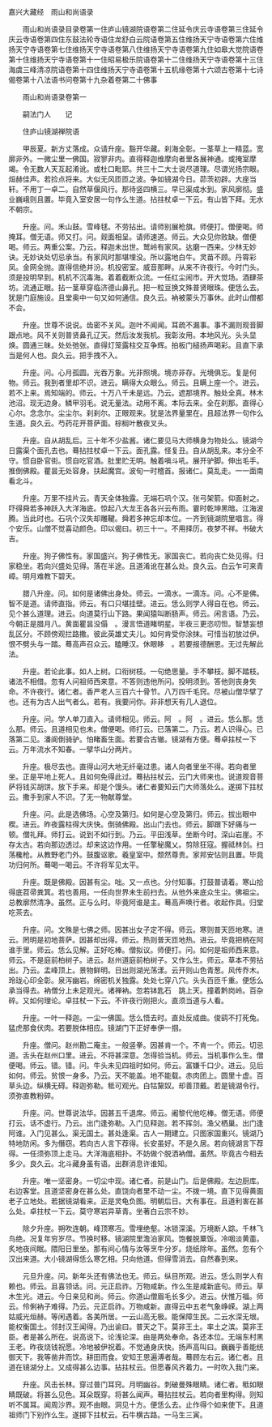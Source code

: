 <!-- { "loadSidebar": true } -->
嘉兴大藏经　雨山和尚语录


　　雨山和尚语录目录卷第一住庐山镜湖院语卷第二住延令庆云寺语卷第三住延令庆云寺语卷第四住东鼓法轮寺语住龙舒白云院语卷第五住维扬天宁寺语卷第六住维扬天宁寺语卷第七住维扬天宁寺语卷第八住维扬天宁寺语卷第九住如皋大觉院语卷第十住维扬天宁寺语卷第十一住昭易极乐院语卷第十二住维扬天宁寺语卷第十三住海虞三峰清凉院语卷第十四住维扬天宁寺语卷第十五机缘卷第十六颂古卷第十七诗偈卷第十八法语书问卷第十九杂着卷第二十佛事

　　雨山和尚语录卷第一

　　嗣法门人　　记

　　住庐山镜湖禅院语

　　甲辰夏。新方丈落成。众请升座。豁开华藏。刹海全彰。一茎草上一精蓝。宽廓非外。一微尘里一佛国。寂寥非内。直得释迦维摩向者里各展神通。或掩室摩竭。令无数人天互起淆讹。或杜口毗耶。共三十二大士说尽道理。尽谓光扬宗眼。烜赫佳声。若捡点将来。大似无风匝匝之波。争如镜湖今日。茆茨初辟。大座当轩。不用丁一卓二。自然草偃风行。那待竖四横三。早已渠成水到。家风廓彻。盛业巍峨则且置。毕竟入室安居一句作么生道。拈拄杖卓一下云。有山皆下拜。无水不朝宗。

　　升座。问。禾山鼓。雪峰毬。不劳拈出。请师别展枪旗。师便打。僧便喝。师掩耳。僧无语。师又打。问。觌面相呈。请师速道。师云。大众见你败缺。僧便喝。师云。两重公案。乃云。释迦未出世。鹫岭有家风。达磨一西来。少林无妙诀。无妙诀处切忌承当。有家风时那堪埋没。所以露地白牛。灵苗不顾。丹霄彩凤。金网全抛。直得信绝并汾。机投密室。威音那畔。从来不许夜行。今时门头。须是投明早到。机机不沉毒海。着着截断众流。一任红尘闹市。开大觉场。酒肆茶坊。流通正眼。拈一茎草穿临济德山鼻孔。把一粒豆换文殊普贤眼珠。便恁么去。犹是门庭施设。且堂奥中一句又如何通信。良久云。衲被蒙头万事休。此时山僧都不会。

　　升座。世尊不说说。齿密不关风。迦叶不闻闻。耳疏不漏事。事不漏则观音脚跟点地。风不关则普贤鼻孔辽天。然后汝发我机。我彰汝用。本地风光。头头显焕。圆通三昧。处处弛张。直得灯笼露柱交互争辉。拍板门槌扬声喝彩。且直下承当是何人也。良久云。把手拽不入。

　　升座。问。心月孤圆。光吞万象。光非照境。境亦非存。光境俱忘。复是何物。师云。我到者里却不识。进云。瞒得大众眼么。师云。且瞒上座一个。进云。若不上来。焉知端的。师云。十万八千未是远。乃云。遮那境界。触处全真。林木池沼。现无边身。鳞甲羽毛。说无量法。动用不离。本际去来。全在刹那。直得心心尔。念念尔。尘尘尔。刹刹尔。正眼观来。犹是法界量里在。且超法界一句作么生道。良久云。芍药花开菩萨面。棕榈叶散夜叉头。

　　升座。自从胡乱后。三十年不少盐酱。诸仁要见马大师横身为物处么。镜湖今日露渠个面孔去也。蓦拈拄杖卓一下云。面孔露。怪复丑。自从胡乱来。本分全不守。惯自卧官街。惯自吃官酒。肚里贮无明。触着嗔斗吼。展开驴脚。伸出毛手。推倒佛殿。瞿昙无处容身。扶起魔宫。波旬一时稽首。报诸仁。莫乱走。一一面南看北斗。

　　升座。万里不挂片云。青天全体独露。无端石巩个汉。张弓架箭。仰面射之。吓得舜若多神跃入大洋海底。惊起八大龙王各各兴云布雨。霎时乾坤黑暗。江海波腾。当此时也。石巩个汉失却雕鞬。舜若多神忘却本位。一齐到镜湖院里唱言。得个安乐。山僧不觉喜动颜色。印以偈曰。初三十一。不用择历。夜梦不祥。书破大吉。

　　升座。狗子佛性有。家国盛兴。狗子佛性无。家国丧亡。若向丧亡处见得。归家稳坐。若向兴盛处见得。落在半途。且道淆讹在甚么处。良久云。白云乍可来青嶂。明月难教下碧天。

　　腊八升座。问。如何是诸佛出身处。师云。一滴水。一滴冻。问。心不是佛。智不是道。请师直指。师云。有口只堪挂壁。进云。恁么则学人得自在也。师云。见个甚么道理。进云。向道莫行山下路。果闻猿叫断肠声。师云。闲言语。乃云。今朝正是腊月八。黄面瞿昙没傝　。漫言悟道睹明星。半夜三更恣叨怛。智慧妄想乱区分。不顾傍观拦路撒。彼此英雄丈夫儿。如何肯受你涂抹。可惜当初放过伊。恨不劈头与一踏。蓦高声召众云。瞌睡汉。休眼眵　。若要报德酬恩。无过先解此法。

　　升座。若论此事。如人上树。口衔树枝。一句绝思量。手不攀枝。脚不踏枝。诸法不相借。忽有人问祖师西来意。不答则违他所问。投明须到。答他则丧身失命。不许夜行。诸仁者。香严老人三百六十骨节。八万四千毛窍。尽被山僧华擘了也。还有为古人出气者么。若有。我要问你。非非想天有几人退位。

　　升座。问。学人单刀直入。请师相见。师云。阿　。阿　。进云。恁么那。恁么那。师云。且道相见也未。僧便喝。师打云。已落第二。乃云。若人识得心。已落第二见。潘阆倒骑驴。怕睹畜生面。若要合古辙。镜湖有方便。蓦卓拄杖一下云。万年流水不知春。一擘华山分两片。

　　升座。极尽去也。直得山河大地无纤毫过患。诸人向者里坐不得。若向者里坐。正是平地上死人。且如何免得此过。蓦拈拄杖云。云门大师来也。说道观音菩萨将钱买胡饼。放下手来。却是个馒头。诸仁者要知云门大师落处么。遂掷下拄杖云。撒手到家人不识。了无一物献尊堂。

　　升座。问。此是选佛场。心空及第归。如何是心空及第归。师云。拔出眼中楔。进云。昨夜露柱得大庆快。倒骑佛殿。出山门去也。师云。脚跟下好痛与一顿。僧礼拜。师打云。说到不如行到。乃云。平田浅草。坐断今时。深山岩崖。不存太古。若向那边透过。却来这边作用。一任擎秘魔乂。剪除狂寇。握祗林剑。扫荡欃枪。从教野老门外。鼓腹讴歌。羲皇室中。颓然尊贵。家邦安怗则且置。毕竟功归何所。蓦喝一喝云。不许将军见太平。

　　升座。既是佛殿。因甚有尘。咄。又一点也。分付知事。打鼓普请着。寒山拾得底苕帚粪箕。若也善用。一任向世界未生前扫去。从他外来底众生尘。佛祖尘。总教廓然清净。虽然。正与么时。毕竟阿谁是主。蓦高声唤行者。收起作具。归堂吃茶去。

　　升座。问。文殊是七佛之师。因甚出女子定不得。师云。寒则普天匝地寒。进云。罔明是初地菩萨。因甚却出得。师云。热则普天匝地热。进云。毕竟把柄在阿谁手里。师云。恁么见解。正好吃棒。僧拟议。师便打。问。如何是祖师西来意。师云。不是庭前柏树子。进云。赵州道庭前柏树子。又作么生。师云。草本不劳拈出。乃云。盂峰顶上。景物鲜明。日出则湖光荡漾。云开则山色青葱。风传乔木。玲珑心印全彰。泉泻幽岩。绵密机关独露。处处七穿八穴。头头百匝千重。便恁么承当得去。衲僧分上未足观光。诸禅衲。忽若钵匙石　跳上天。撞着黔岗岭。百杂碎。又如何理论。卓拄杖一下云。不许夜行刚把火。直须当道与人看。

　　升座。一叶一释迦。一尘一佛国。恁么悟去时。直处反成曲。俊鹞不打死兔。猛虎那食伏肉。若要脱体相应。镜湖门下正好奉伊一掴。

　　升座。僧问。赵州勘二庵主。一般竖拳。因甚肯一个。不肯一个。师云。切忌道。舌头在赵州口里。进云。不将甚深意。怎得验当机。师云。当机事作么生。僧便喝。师云。错。错。问。牛头未见四祖时如何。师云。富嫌千口少。进云。见后如何。师云。贫恨一身多。乃云。天不能盖。地不能载。赤肉团上。圆里十虚。百草头边。纵横无碍。释迦弥勒。秪可观光。白牯黧奴。却善顶戴。若是镜湖令行。须弥直教粉碎。

　　升座。问。世尊说法华。因甚五千退席。师云。阇黎代他吃棒。僧无语。师便打云。话不虚行。乃云。出门逢弥勒。入门见释迦。若不挥剑。渔父栖巢。出门逢阿谁。入门见甚么。渠无国土。甚处逢渠。古人一期建立。只图家国重兴。镜湖乃特地防闲。多为僭窃。若向古人言下荐得。长安虽好。不是久居。若向镜湖言下荐得。一任须弥顶上走马。大洋海底相扑。不妨做个脱洒衲僧。虽然。毕竟古今相去多少。良久云。北斗藏身虽有语。出群消息许谁知。

　　升座。唯一坚密身。一切尘中现。诸仁者。前是山门。后是佛殿。左边厨库。右边客堂。且道坚密身在甚么处。直饶向者里不动一尘。不拨一境。直下见得黄面老子立地处。若据镜湖看来。正是灵龟负图。明朝后日。大有事在。且道利害在甚么处。卓拄杖一下云。莫守寒岩异草青。坐著白云宗不妙。

　　除夕升座。朔吹连朝。峰顶寒冱。雪埋绝壑。冰锁深溪。万境断人踪。千林飞鸟绝。况复年穷岁尽。节换时移。镜湖院里澹泊家风。饱餐脱粟饭。冷咽淡黄齑。炙地夜间眠。隈阳日里坐。那有间心情与汝等烹牛分岁。烧纸除年。虽然。忽有个汉出来道。大小镜湖得恁么寒乞相。只向他道。但得雪消去。自然春到来。

　　元旦升座。问。新年头还有佛法也无。师云。纵目所观。进云。恁么则学人有赖也。师云。且喜领话。问。元正启祚。万物咸新。作么生是咸新底句。师云。草木生光。进云。今日亲见和尚。师云。你道山僧眉毛长多少。进云。伏惟万福。师云。伶俐衲子难得。乃云。元正启祚。万物咸新。直得云中五老气象峥嵘。湖上两姑威光烜赫。等闲遇着。各美所居。一云山高无极。能保障生民。二云水深无垠。能权衡国土。邻封汉王闻得。乃出谕曰。普天之下。莫非王土。率土之滨。莫非王臣。者是甚么所在。说高说下。论浅论深。由是两处奉命。各还本位。无端东村黑王老。昨夜烧钱祝愿。冷地被伊祝着。不觉通身庆快。扬声高叫曰。巍巍乎善能统御天下。我等凿井而饮。耕田而食。安知王恩遍溥者哉。蓦顾左右云。诸仁者。且道在镜湖分上。又成得甚么边事。拈拄杖云。但愿春风齐着力。一时吹入我门来。

　　升座。风击长林。穿过普门耳窍。月明幽谷。刺破曼殊眼睛。诸仁者。秪如眼睛既破。将甚么见色。耳朵既穿。将甚么闻声。蓦拈拄杖云。若向者里构得。则知听不属耳。闻周沙界。观不由眼。洞见十方。便恁么去。止作得个如来使下。且道祖师门下别作么生。遂掷下拄杖云。石牛横古路。一马生三寅。

